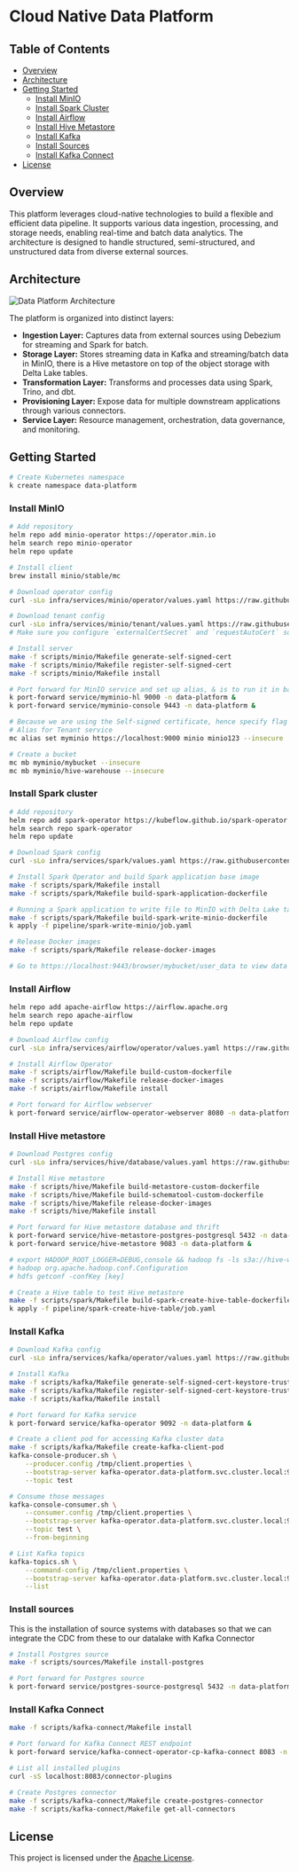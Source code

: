 # Cloud Native Data Platform

## Table of Contents

* [Overview](#overview)
* [Architecture](#architecture)
* [Getting Started](#getting-started)
    * [Install MinIO](#install-minio)
    * [Install Spark Cluster](#install-spark-cluster)
    * [Install Airflow](#install-airflow)
    * [Install Hive Metastore](#install-hive-metastore)
    * [Install Kafka](#install-kafka)
    * [Install Sources](#install-sources)
    * [Install Kafka Connect](#install-kafka-connect)
* [License](#license)

## Overview

This platform leverages cloud-native technologies to build a flexible and efficient data pipeline. It supports various data ingestion, processing, and storage needs, enabling real-time and batch data analytics. The architecture is designed to handle structured, semi-structured, and unstructured data from diverse external sources.

## Architecture

![Data Platform Architecture](./architecture.jpg)

The platform is organized into distinct layers:

* **Ingestion Layer:** Captures data from external sources using Debezium for streaming and Spark for batch.
* **Storage Layer:** Stores streaming data in Kafka and streaming/batch data in MinIO, there is a Hive metastore on top of the object storage with Delta Lake tables.
* **Transformation Layer:** Transforms and processes data using Spark, Trino, and dbt.
* **Provisioning Layer:** Expose data for multiple downstream applications through various connectors.
* **Service Layer:** Resource management, orchestration, data governance, and monitoring.

## Getting Started

```bash
# Create Kubernetes namespace
k create namespace data-platform
```

### Install MinIO

```bash
# Add repository
helm repo add minio-operator https://operator.min.io
helm search repo minio-operator
helm repo update

# Install client
brew install minio/stable/mc

# Download operator config
curl -sLo infra/services/minio/operator/values.yaml https://raw.githubusercontent.com/minio/operator/master/helm/operator/values.yaml

# Download tenant config
curl -sLo infra/services/minio/tenant/values.yaml https://raw.githubusercontent.com/minio/operator/master/helm/tenant/values.yaml
# Make sure you configure `externalCertSecret` and `requestAutoCert` so that the server use Self-signed certificate instead of auto-generated certificate

# Install server
make -f scripts/minio/Makefile generate-self-signed-cert
make -f scripts/minio/Makefile register-self-signed-cert
make -f scripts/minio/Makefile install

# Port forward for MinIO service and set up alias, & is to run it in background
k port-forward service/myminio-hl 9000 -n data-platform &
k port-forward service/myminio-console 9443 -n data-platform &

# Because we are using the Self-signed certificate, hence specify flag --insecure here
# Alias for Tenant service
mc alias set myminio https://localhost:9000 minio minio123 --insecure

# Create a bucket
mc mb myminio/mybucket --insecure
mc mb myminio/hive-warehouse --insecure
```

### Install Spark cluster

```bash
# Add repository
helm repo add spark-operator https://kubeflow.github.io/spark-operator
helm search repo spark-operator
helm repo update

# Download Spark config
curl -sLo infra/services/spark/values.yaml https://raw.githubusercontent.com/kubeflow/spark-operator/refs/heads/master/charts/spark-operator-chart/values.yaml

# Install Spark Operator and build Spark application base image
make -f scripts/spark/Makefile install
make -f scripts/spark/Makefile build-spark-application-dockerfile

# Running a Spark application to write file to MinIO with Delta Lake table format
make -f scripts/spark/Makefile build-spark-write-minio-dockerfile
k apply -f pipeline/spark-write-minio/job.yaml

# Release Docker images
make -f scripts/spark/Makefile release-docker-images

# Go to https://localhost:9443/browser/mybucket/user_data to view data files
```

### Install Airflow

```bash
helm repo add apache-airflow https://airflow.apache.org
helm search repo apache-airflow
helm repo update

# Download Airflow config
curl -sLo infra/services/airflow/operator/values.yaml https://raw.githubusercontent.com/apache/airflow/refs/heads/main/chart/values.yaml

# Install Airflow Operator
make -f scripts/airflow/Makefile build-custom-dockerfile
make -f scripts/airflow/Makefile release-docker-images
make -f scripts/airflow/Makefile install

# Port forward for Airflow webserver
k port-forward service/airflow-operator-webserver 8080 -n data-platform &
```

### Install Hive metastore

```bash
# Download Postgres config
curl -sLo infra/services/hive/database/values.yaml https://raw.githubusercontent.com/bitnami/charts/refs/heads/main/bitnami/postgresql/values.yaml

# Install Hive metastore
make -f scripts/hive/Makefile build-metastore-custom-dockerfile
make -f scripts/hive/Makefile build-schematool-custom-dockerfile
make -f scripts/hive/Makefile release-docker-images
make -f scripts/hive/Makefile install

# Port forward for Hive metastore database and thrift
k port-forward service/hive-metastore-postgres-postgresql 5432 -n data-platform &
k port-forward service/hive-metastore 9083 -n data-platform &

# export HADOOP_ROOT_LOGGER=DEBUG,console && hadoop fs -ls s3a://hive-warehouse/
# hadoop org.apache.hadoop.conf.Configuration
# hdfs getconf -confKey [key]

# Create a Hive table to test Hive metastore
make -f scripts/spark/Makefile build-spark-create-hive-table-dockerfile
k apply -f pipeline/spark-create-hive-table/job.yaml
```

### Install Kafka

```bash
# Download Kafka config
curl -sLo infra/services/kafka/operator/values.yaml https://raw.githubusercontent.com/bitnami/charts/refs/heads/main/bitnami/kafka/values.yaml

# Install Kafka
make -f scripts/kafka/Makefile generate-self-signed-cert-keystore-truststore
make -f scripts/kafka/Makefile register-self-signed-cert-keystore-truststore
make -f scripts/kafka/Makefile install

# Port forward for Kafka service
k port-forward service/kafka-operator 9092 -n data-platform &

# Create a client pod for accessing Kafka cluster data
make -f scripts/kafka/Makefile create-kafka-client-pod
kafka-console-producer.sh \
    --producer.config /tmp/client.properties \
    --bootstrap-server kafka-operator.data-platform.svc.cluster.local:9092 \
    --topic test

# Consume those messages
kafka-console-consumer.sh \
    --consumer.config /tmp/client.properties \
    --bootstrap-server kafka-operator.data-platform.svc.cluster.local:9092 \
    --topic test \
    --from-beginning

# List Kafka topics
kafka-topics.sh \
    --command-config /tmp/client.properties \
    --bootstrap-server kafka-operator.data-platform.svc.cluster.local:9092 \
    --list
```

### Install sources

This is the installation of source systems with databases so that we can integrate the CDC from these to our datalake with Kafka Connector

```bash
# Install Postgres source
make -f scripts/sources/Makefile install-postgres

# Port forward for Postgres source
k port-forward service/postgres-source-postgresql 5432 -n data-platform &
```

### Install Kafka Connect

```bash
make -f scripts/kafka-connect/Makefile install

# Port forward for Kafka Connect REST endpoint
k port-forward service/kafka-connect-operator-cp-kafka-connect 8083 -n data-platform &

# List all installed plugins
curl -sS localhost:8083/connector-plugins

# Create Postgres connector
make -f scripts/kafka-connect/Makefile create-postgres-connector
make -f scripts/kafka-connect/Makefile get-all-connectors
```

## License

This project is licensed under the [Apache License](LICENSE).